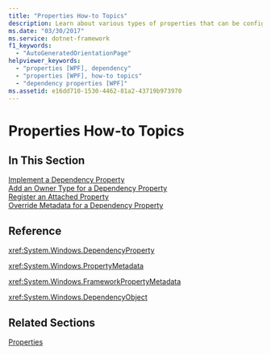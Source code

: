 ```yaml
---
title: "Properties How-to Topics"
description: Learn about various types of properties that can be configured in Windows Presentation Foundation (WPF) in this list of properties how-to topics.
ms.date: "03/30/2017"
ms.service: dotnet-framework
f1_keywords: 
  - "AutoGeneratedOrientationPage"
helpviewer_keywords: 
  - "properties [WPF], dependency"
  - "properties [WPF], how-to topics"
  - "dependency properties [WPF]"
ms.assetid: e16dd710-1530-4462-81a2-43719b973970
---
```

# Properties How-to Topics

## In This Section  

 [Implement a Dependency Property](../properties/how-to-implement-a-dependency-property.md)  
 [Add an Owner Type for a Dependency Property](how-to-add-an-owner-type-for-a-dependency-property.md)  
 [Register an Attached Property](../properties/how-to-register-an-attached-property.md)  
 [Override Metadata for a Dependency Property](../properties/how-to-override-metadata-for-a-dependency-property.md)  
  
## Reference  

 <xref:System.Windows.DependencyProperty>  
  
 <xref:System.Windows.PropertyMetadata>  
  
 <xref:System.Windows.FrameworkPropertyMetadata>  
  
 <xref:System.Windows.DependencyObject>  
  
## Related Sections  

 [Properties](properties-wpf.md)
